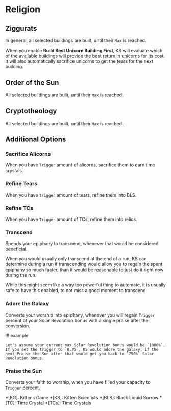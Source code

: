 # Religion

## Ziggurats

In general, all selected buildings are built, until their `Max` is reached.

When you enable **Build Best Unicorn Building First**, KS will evaluate which of the available buildings will provide the best return in unicorns for its cost. It will also automatically sacrifice unicorns to get the tears for the next building.

## Order of the Sun

All selected buildings are built, until their `Max` is reached.

## Cryptotheology

All selected buildings are built, until their `Max` is reached.

## Additional Options

### Sacrifice Alicorns

When you have `Trigger` amount of alicorns, sacrifice them to earn time crystals.

### Refine Tears

When you have `Trigger` amount of tears, refine them into BLS.

### Refine TCs

When you have `Trigger` amount of TCs, refine them into relics.

### Transcend

Spends your epiphany to transcend, whenever that would be considered beneficial.

When you would usually only transcend at the end of a run, KS can determine during a run if transcending would allow you to regain the spent epiphany so much faster, than it would be reasonable to just do it right now during the run.

While this might seem like a way too powerful thing to automate, it is usually safe to have this enabled, to not miss a good moment to transcend.

### Adore the Galaxy

Converts your worship into epiphany, whenever you will regain `Trigger` percent of your Solar Revolution bonus with a single praise after the conversion.

!!! example

    Let's assume your current max Solar Revolution bonus would be `1000%`. If you set the trigger to `0.75`, KS would adore the galaxy, if the next Praise the Sun after that would get you back to `750%` Solar Revolution bonus.

### Praise the Sun

Converts your faith to worship, when you have filled your capacity to `Trigger` percent.

<!-- prettier-ignore-start -->
*[KG]: Kittens Game
*[KS]: Kitten Scientists
*[BLS]: Black Liquid Sorrow
*[TC]: Time Crystal
*[TCs]: Time Crystals
<!-- prettier-ignore-end -->
